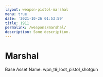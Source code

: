 ```yaml
---
layout: weapon-pistol-marshal
menu: true
date: '2021-10-26 01:53:59'
title: 1911
permalink: /weapons/marshal/
description: Some description.
---
```


# Marshal

Base Asset Name: wpn_t9_loot_pistol_shotgun